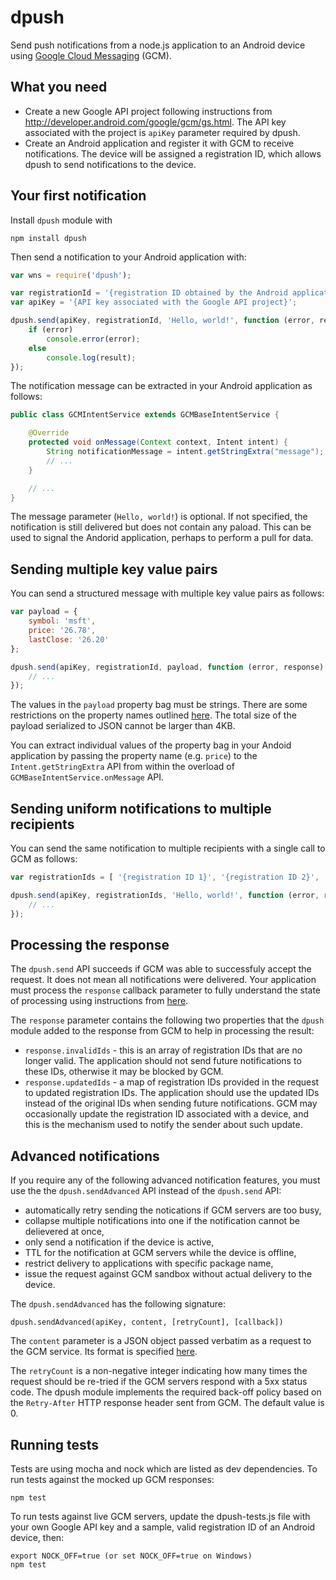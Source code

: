 dpush
=====

Send push notifications from a node.js application to an Android device using [Google Cloud Messaging](http://developer.android.com/google/gcm/index.html) (GCM).

## What you need

* Create a new Google API project following instructions from http://developer.android.com/google/gcm/gs.html. The API key associated with the project is `apiKey` parameter required by dpush. 
* Create an Android application and register it with GCM to receive notifications. The device will be assigned a registration ID, which allows dpush to send notifications to the device. 

## Your first notification

Install ```dpush``` module with

```
npm install dpush
```

Then send a notification to your Android application with:

```javascript
var wns = require('dpush');

var registrationId = '{registration ID obtained by the Android application}';
var apiKey = '{API key associated with the Google API project}';

dpush.send(apiKey, registrationId, 'Hello, world!', function (error, response) {
    if (error)
        console.error(error);
    else
        console.log(result);
});
```

The notification message can be extracted in your Android application as follows:

```java
public class GCMIntentService extends GCMBaseIntentService {

    @Override
    protected void onMessage(Context context, Intent intent) {
        String notificationMessage = intent.getStringExtra("message");
        // ...
    }

    // ...
}
```

The message parameter (`Hello, world!`) is optional. If not specified, the notification is still delivered but does not contain any paload. This can be used to signal the Andorid application, perhaps to perform a pull for data. 

## Sending multiple key value pairs

You can send a structured message with multiple key value pairs as follows:

```javascript
var payload = {
    symbol: 'msft',
    price: '26.78',
    lastClose: '26.20'  
};

dpush.send(apiKey, registrationId, payload, function (error, response) {
    // ...
});
```

The values in the `payload` property bag must be strings. There are some restrictions on the property names outlined [here](http://developer.android.com/google/gcm/gcm.html#request). The total size of the payload serialized to JSON cannot be larger than 4KB. 

You can extract individual values of the property bag in your Andoid application by passing the property name (e.g. `price`) to the `Intent.getStringExtra` API from within the overload of `GCMBaseIntentService.onMessage` API.

## Sending uniform notifications to multiple recipients

You can send the same notification to multiple recipients with a single call to GCM as follows:

```javascript
var registrationIds = [ '{registration ID 1}', '{registration ID 2}', ... ];

dpush.send(apiKey, registrationIds, 'Hello, world!', function (error, response) {
    // ...
});
```

## Processing the response

The `dpush.send` API succeeds if GCM was able to successfuly accept the request. It does not mean all notifications were delivered. Your application must process the `response` callback parameter to fully understand the state of processing using instructions from [here](http://developer.android.com/google/gcm/gcm.html#response).

The `response` parameter contains the following two properties that the `dpush` module added to the response from GCM to help in processing the result:

* `response.invalidIds` - this is an array of registration IDs that are no longer valid. The application should not send future notifications to these IDs, otherwise it may be blocked by GCM. 
* `response.updatedIds` - a map of registration IDs provided in the request to updated registration IDs. The application should use the updated IDs instead of the original IDs when sending future notifications. GCM may occasionally update the registration ID associated with a device, and this is the mechanism used to notify the sender about such update. 

## Advanced notifications

If you require any of the following advanced notification features, you must use the the `dpush.sendAdvanced` API instead of the `dpush.send` API:

* automatically retry sending the notications if GCM servers are too busy,
* collapse multiple notifications into one if the notification cannot be delievered at once,
* only send a notification if the device is active,
* TTL for the notification at GCM servers while the device is offline,
* restrict delivery to applications with specific package name,
* issue the request against GCM sandbox without actual delivery to the device. 

The `dpush.sendAdvanced` has the following signature:

```
dpush.sendAdvanced(apiKey, content, [retryCount], [callback])
```

The `content` parameter is a JSON object passed verbatim as a request to the GCM service. Its format is specified [here](http://developer.android.com/google/gcm/gcm.html#request). 

The `retryCount` is a non-negative integer indicating how many times the request should be re-tried if the GCM servers respond with a 5xx status code. The dpush module implements the required back-off policy based on the `Retry-After` HTTP response header sent from GCM. The default value is 0. 

## Running tests
 
Tests are using mocha and nock which are listed as dev dependencies. To run tests against the mocked up GCM responses:
 
```
npm test
```

To run tests against live GCM servers, update the dpush-tests.js file with your own Google API key and a sample, valid registration ID of an Android device, then:

```
export NOCK_OFF=true (or set NOCK_OFF=true on Windows)
npm test
```
